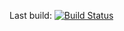 Last build: [![Build Status](https://travis-ci.org/Sverdel/TaskManager.svg?branch=master)](https://travis-ci.org/Sverdel/TaskManager)